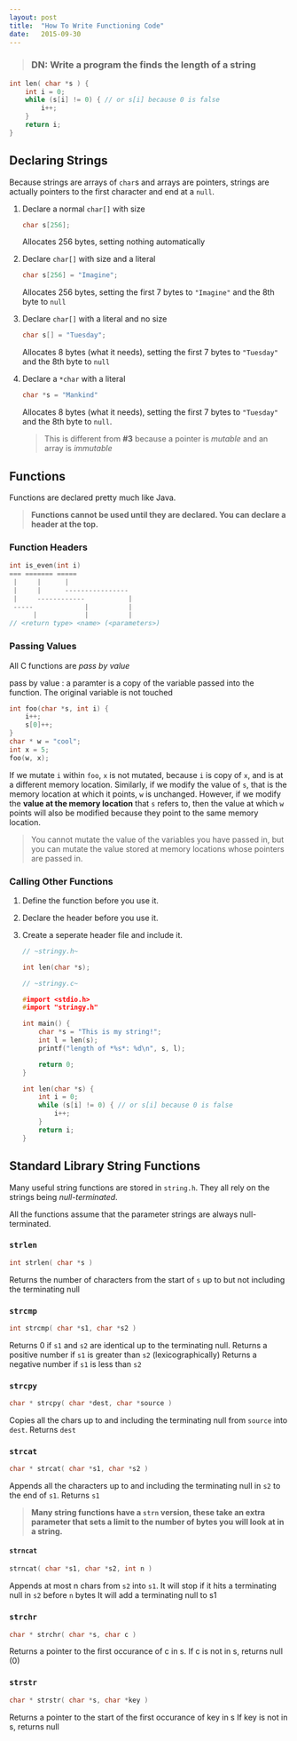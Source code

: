 ```yaml
---
layout: post
title:  "How To Write Functioning Code"
date:   2015-09-30
---
```

> ### DN: Write a program the finds the length of a string
>
```c
int len( char *s ) {
    int i = 0;
    while (s[i] != 0) { // or s[i] because 0 is false
        i++;
    }
    return i;
}
```

## Declaring Strings
Because strings are arrays of `char`s and arrays are pointers,
strings are actually pointers to the first character and end at a `null`.

1. Declare  a normal `char[]` with size

   ```c
   char s[256];
   ```
   Allocates 256 bytes, setting nothing automatically

2. Declare `char[]` with size and a literal

   ```c
   char s[256] = "Imagine";
   ```
   Allocates 256 bytes, setting the first 7 bytes to `"Imagine"`
   and the 8th byte to `null`

3. Declare `char[]` with a literal and no size

   ```c
   char s[] = "Tuesday";
   ```
   Allocates 8 bytes (what it needs), setting the first 7 bytes to `"Tuesday"`
   and the 8th byte to `null`

4. Declare a `*char` with a literal

   ```c
   char *s = "Mankind"
   ```
   Allocates 8 bytes (what it needs), setting the first 7 bytes to `"Tuesday"`
   and the 8th byte to `null`.

   > This is different from **#3** because a pointer is _mutable_
   and an array is _immutable_

## Functions
Functions are declared pretty much like Java.

> **Functions cannot be used until they are declared.
> You can declare a header at the top.**

### Function Headers

```c
int is_even(int i)
=== ======= =====
 |     |      |
 |     |      ----------------
 |     ------------           |
 -----             |          |
      |            |          |
// <return type> <name> (<parameters>)
```

### Passing Values

All C functions are _pass by value_


pass by value
: a paramter is a copy of the variable passed into the function.
The original variable is not touched

```c
int foo(char *s, int i) {
    i++;
    s[0]++;
}
char * w = "cool";
int x = 5;
foo(w, x);
```

If we mutate `i` within `foo`, `x` is not mutated,
because `i` is copy of `x`, and is at a different memory location.
Similarly, if we modify the value of `s`, that is the memory location
at which it points, `w` is unchanged. However, if we modify
the **value at the memory location** that `s` refers to,
then the value at which `w` points will also be modified
because they point to the same memory location.

> You cannot mutate the value of the variables you have passed in,
> but you can mutate the value stored at memory locations whose pointers
> are passed in.

### Calling Other Functions

1. Define the function before you use it.
2. Declare the header before you use it.
3. Create a seperate header file and include it.

   ```c
   // ~stringy.h~

   int len(char *s);
   ```

   ```c
   // ~stringy.c~

   #import <stdio.h>
   #import "stringy.h"

   int main() {
       char *s = "This is my string!";
       int l = len(s);
       printf("length of *%s*: %d\n", s, l);

       return 0;
   }

   int len(char *s) {
       int i = 0;
       while (s[i] != 0) { // or s[i] because 0 is false
           i++;
       }
       return i;
   }
   ```

## Standard Library String Functions
Many useful string functions are stored in `string.h`. They all rely on the strings being _null-terminated_.

All the functions assume that the parameter strings are always null-terminated.


### `strlen`

```c
int strlen( char *s )
```

Returns the number of characters from the start of `s` up to but not including the terminating null

### `strcmp`

```c
int strcmp( char *s1, char *s2 )
```

Returns 0 if `s1` and `s2` are identical up to the terminating null.
Returns a positive number if `s1` is greater than `s2` (lexicographically)
Returns a negative number if `s1` is less than `s2`

### `strcpy`

```c
char * strcpy( char *dest, char *source )
```

Copies all the chars up to and including the terminating null from `source` into `dest`.
Returns `dest`

### `strcat`

```c
char * strcat( char *s1, char *s2 )
```

Appends all the characters up to and including the terminating null in `s2` to the end of `s1`.
Returns `s1`

> **Many string functions have a `strn` version, these take an extra parameter
> that sets a limit to the number of bytes you will look at in a string.**

#### `strncat`

```c
strncat( char *s1, char *s2, int n )
```

Appends at most n chars from `s2` into `s1`.
It will stop if it hits a terminating null in `s2` before `n` bytes
It will add a terminating null to s1

### `strchr`

```c
char * strchr( char *s, char c )
```

Returns a pointer to the first occurance of c in s.
If c is not in s, returns null (0)

### `strstr`

```c
char * strstr( char *s, char *key )
```

Returns a pointer to the start of the first occurance of key in s
If key is not in s, returns null

